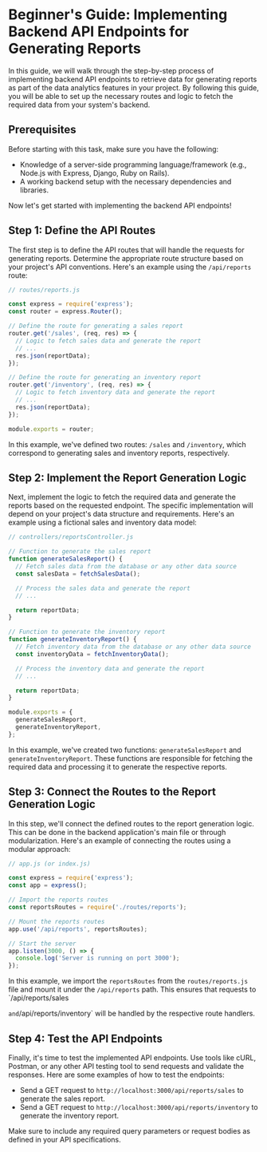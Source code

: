 # Beginner's Guide: Implementing Backend API Endpoints for Generating Reports

In this guide, we will walk through the step-by-step process of implementing backend API endpoints to retrieve data for generating reports as part of the data analytics features in your project. By following this guide, you will be able to set up the necessary routes and logic to fetch the required data from your system's backend.

## Prerequisites

Before starting with this task, make sure you have the following:

- Knowledge of a server-side programming language/framework (e.g., Node.js with Express, Django, Ruby on Rails).
- A working backend setup with the necessary dependencies and libraries.

Now let's get started with implementing the backend API endpoints!

## Step 1: Define the API Routes

The first step is to define the API routes that will handle the requests for generating reports. Determine the appropriate route structure based on your project's API conventions. Here's an example using the `/api/reports` route:

```javascript
// routes/reports.js

const express = require('express');
const router = express.Router();

// Define the route for generating a sales report
router.get('/sales', (req, res) => {
  // Logic to fetch sales data and generate the report
  // ...
  res.json(reportData);
});

// Define the route for generating an inventory report
router.get('/inventory', (req, res) => {
  // Logic to fetch inventory data and generate the report
  // ...
  res.json(reportData);
});

module.exports = router;
```

In this example, we've defined two routes: `/sales` and `/inventory`, which correspond to generating sales and inventory reports, respectively.

## Step 2: Implement the Report Generation Logic

Next, implement the logic to fetch the required data and generate the reports based on the requested endpoint. The specific implementation will depend on your project's data structure and requirements. Here's an example using a fictional sales and inventory data model:

```javascript
// controllers/reportsController.js

// Function to generate the sales report
function generateSalesReport() {
  // Fetch sales data from the database or any other data source
  const salesData = fetchSalesData();

  // Process the sales data and generate the report
  // ...

  return reportData;
}

// Function to generate the inventory report
function generateInventoryReport() {
  // Fetch inventory data from the database or any other data source
  const inventoryData = fetchInventoryData();

  // Process the inventory data and generate the report
  // ...

  return reportData;
}

module.exports = {
  generateSalesReport,
  generateInventoryReport,
};
```

In this example, we've created two functions: `generateSalesReport` and `generateInventoryReport`. These functions are responsible for fetching the required data and processing it to generate the respective reports.

## Step 3: Connect the Routes to the Report Generation Logic

In this step, we'll connect the defined routes to the report generation logic. This can be done in the backend application's main file or through modularization. Here's an example of connecting the routes using a modular approach:

```javascript
// app.js (or index.js)

const express = require('express');
const app = express();

// Import the reports routes
const reportsRoutes = require('./routes/reports');

// Mount the reports routes
app.use('/api/reports', reportsRoutes);

// Start the server
app.listen(3000, () => {
  console.log('Server is running on port 3000');
});
```

In this example, we import the `reportsRoutes` from the `routes/reports.js` file and mount it under the `/api/reports` path. This ensures that requests to `/api/reports/sales

` and `/api/reports/inventory` will be handled by the respective route handlers.

## Step 4: Test the API Endpoints

Finally, it's time to test the implemented API endpoints. Use tools like cURL, Postman, or any other API testing tool to send requests and validate the responses. Here are some examples of how to test the endpoints:

- Send a GET request to `http://localhost:3000/api/reports/sales` to generate the sales report.
- Send a GET request to `http://localhost:3000/api/reports/inventory` to generate the inventory report.

Make sure to include any required query parameters or request bodies as defined in your API specifications.
